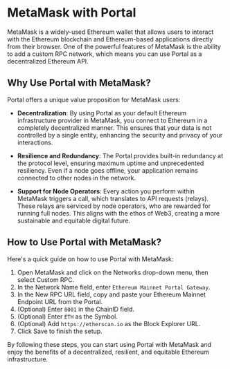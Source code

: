 # MetaMask with Portal

MetaMask is a widely-used Ethereum wallet that allows users to interact with the Ethereum blockchain and Ethereum-based applications directly from their browser. One of the powerful features of MetaMask is the ability to add a custom RPC network, which means you can use Portal as a decentralized Ethereum API.

## Why Use Portal with MetaMask?

Portal offers a unique value proposition for MetaMask users:

- **Decentralization**: By using Portal as your default Ethereum infrastructure provider in MetaMask, you connect to Ethereum in a completely decentralized manner. This ensures that your data is not controlled by a single entity, enhancing the security and privacy of your interactions.

- **Resilience and Redundancy**: The Portal provides built-in redundancy at the protocol level, ensuring maximum uptime and unprecedented resiliency. Even if a node goes offline, your application remains connected to other nodes in the network.

- **Support for Node Operators**: Every action you perform within MetaMask triggers a call, which translates to API requests (relays). These relays are serviced by node operators, who are rewarded for running full nodes. This aligns with the ethos of Web3, creating a more sustainable and equitable digital future.

## How to Use Portal with MetaMask?

Here's a quick guide on how to use Portal with MetaMask:

1. Open MetaMask and click on the Networks drop-down menu, then select Custom RPC.
2. In the Network Name field, enter `Ethereum Mainnet Portal Gateway`.
3. In the New RPC URL field, copy and paste your Ethereum Mainnet Endpoint URL from the Portal.
4. (Optional) Enter `0001` in the ChainID field.
5. (Optional) Enter `ETH` as the Symbol.
6. (Optional) Add `https://etherscan.io` as the Block Explorer URL.
7. Click Save to finish the setup.

By following these steps, you can start using Portal with MetaMask and enjoy the benefits of a decentralized, resilient, and equitable Ethereum infrastructure.
